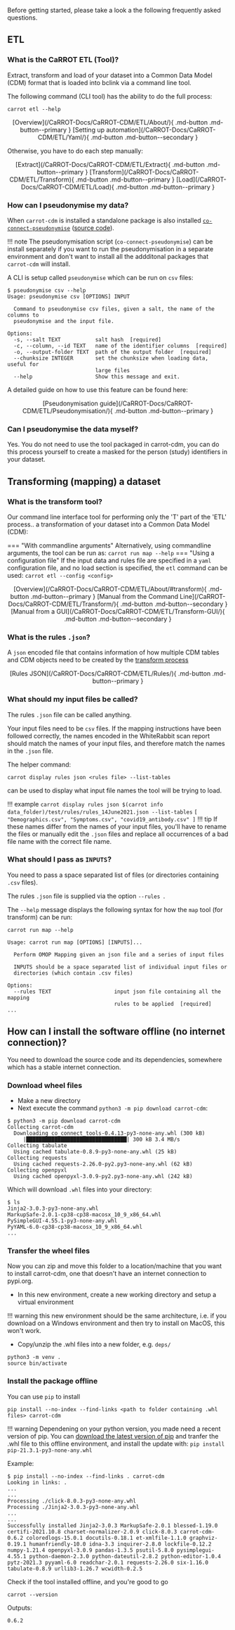 Before getting started, please take a look a the following frequently asked questions.

## ETL

### What is the CaRROT ETL (Tool)?

Extract, transform and load of your dataset into a Common Data Model (CDM) format that is loaded into bclink via a command line tool.

The following command (CLI tool) has the ability to do the full process:
```
carrot etl --help
```
<center>
[Overview](/CaRROT-Docs/CaRROT-CDM/ETL/About/){ .md-button .md-button--primary }
[Setting up automation](/CaRROT-Docs/CaRROT-CDM/ETL/Yaml/){ .md-button .md-button--secondary }
</center>

Otherwise, you have to do each step manually:

<center>
[Extract](/CaRROT-Docs/CaRROT-CDM/ETL/Extract){ .md-button .md-button--primary }
[Transform](/CaRROT-Docs/CaRROT-CDM/ETL/Transform){ .md-button .md-button--primary }
[Load](/CaRROT-Docs/CaRROT-CDM/ETL/Load){ .md-button .md-button--primary }
</center>

### How can I pseudonymise my data?

When `carrot-cdm` is installed a standalone package is also installed [`co-connect-pseudonymise`](https://pypi.org/project/co-connect-pseudonymise/) ([source code](https://github.com/CO-CONNECT/Pseudonymisation)).

!!! note
     The pseudonymisation script (`co-connect-pseudonymise`) can be install separately if you want to run the pseudonymisation in a separate environment and don't want to install all the addditonal packages that `carrot-cdm` will install.  

A CLI is setup called `pseudonymise` which can be run on `csv` files:
```
$ pseudonymise csv --help
Usage: pseudonymise csv [OPTIONS] INPUT

  Command to pseudonymise csv files, given a salt, the name of the columns to
  pseudonymise and the input file.

Options:
  -s, --salt TEXT           salt hash  [required]
  -c, --column, --id TEXT   name of the identifier columns  [required]
  -o, --output-folder TEXT  path of the output folder  [required]
  --chunksize INTEGER       set the chunksize when loading data, useful for
                            large files
  --help                    Show this message and exit.
```

A detailed guide on how to use this feature can be found here:

<center>
[Pseudonymisation guide](/CaRROT-Docs/CaRROT-CDM/ETL/Pseudonymisation/){ .md-button .md-button--primary }
</center>

### Can I pseudonymise the data myself?

Yes. You do not need to use the tool packaged in carrot-cdm, you can do this process yourself to create a masked for the person (study) identifiers in your dataset.

## Transforming (mapping) a dataset

### What is the transform tool?

Our command line interface tool for performing only the 'T' part of the 'ETL' process.. a transformation of your dataset into a Common Data Model (CDM):

=== "With commandline arguments"
	Alternatively, using commandline arguments, the tool can be run as:
    ```
	carrot run map --help
	```
=== "Using a configuration file"
	If the input data and rules file are specified in a `yaml` configuration file, and no load section is specified, the `etl` command can be used:
    ```
	carrot etl --config <config> 
	```

<center>
[Overview](/CaRROT-Docs/CaRROT-CDM/ETL/About/#transform){ .md-button .md-button--primary }
[Manual from the Command Line](/CaRROT-Docs/CaRROT-CDM/ETL/Transform/){ .md-button .md-button--secondary }
[Manual from a GUI](/CaRROT-Docs/CaRROT-CDM/ETL/Transform-GUI/){ .md-button .md-button--secondary }
</center>


### What is the rules `.json`?

A `json` encoded file that contains information of how multiple CDM tables and CDM objects need to be created by the [transform process](/CaRROT-Docs/CaRROT-CDM/ETL/Transform/)

<center>
[Rules JSON](/CaRROT-Docs/CaRROT-CDM/ETL/Rules/){ .md-button .md-button--primary }
</center>

### What should my input files be called?

The rules `.json` file can be called anything.

Your input files need to be `csv` files. If the mapping instructions have been followed correctly, the names encoded in the WhiteRabbit scan report should match the names of your input files, and therefore match the names in the `.json` file.

The helper command:
```
carrot display rules json <rules file> --list-tables
```
can be used to display what input file names the tool will be trying to load. 

!!! example
    ```
    carrot display rules json $(carrot info data_folder)/test/rules/rules_14June2021.json --list-tables
    ```
    ```
      [
         "Demographics.csv",
         "Symptoms.csv",
		 "covid19_antibody.csv"
      ]
    ```
!!! tip
    If these names differ from the names of your input files, you'll have to rename the files or manually edit the `.json` files and replace all occurrences of a bad file name with the correct file name.


### What should I pass as `INPUTS`?

You need to pass a space separated list of files (or directories containing `.csv` files). 

The rules `.json` file is supplied via the option `--rules `.

The `--help` message displays the following syntax for how the `map` tool (for transform) can be run:

```
carrot run map --help
```
```
Usage: carrot run map [OPTIONS] [INPUTS]...

  Perform OMOP Mapping given an json file and a series of input files

  INPUTS should be a space separated list of individual input files or
  directories (which contain .csv files)

Options:
  --rules TEXT                    input json file containing all the mapping
                                  rules to be applied  [required]
...
```


## How can I install the software offline (no internet connection)?

You need to download the source code and its dependencies, somewhere which has a stable internet connection.

### Download wheel files

* Make a new directory
* Next execute the command `python3 -m pip download carrot-cdm`:
```
$ python3 -m pip download carrot-cdm
Collecting carrot-cdm
  Downloading co_connect_tools-0.4.13-py3-none-any.whl (300 kB)
     |████████████████████████████████| 300 kB 3.4 MB/s            
Collecting tabulate
  Using cached tabulate-0.8.9-py3-none-any.whl (25 kB)
Collecting requests
  Using cached requests-2.26.0-py2.py3-none-any.whl (62 kB)
Collecting openpyxl
  Using cached openpyxl-3.0.9-py2.py3-none-any.whl (242 kB)
```

Which will download `.whl` files into your directory:
```
$ ls 
Jinja2-3.0.3-py3-none-any.whl
MarkupSafe-2.0.1-cp38-cp38-macosx_10_9_x86_64.whl
PySimpleGUI-4.55.1-py3-none-any.whl
PyYAML-6.0-cp38-cp38-macosx_10_9_x86_64.whl
...
```

### Transfer the wheel files 

Now you can zip and move this folder to a location/machine that you want to install carrot-cdm, one that doesn't have an internet connection to pypi.org.

* In this new environment, create a new working directory and setup a virtual environment

!!! warning
	this new environment should be the same architecture, i.e. if you download on a Windows environment and then try to install on MacOS, this won't work.


* Copy/unzip the .whl files into a new folder, e.g. `deps/`

```
python3 -m venv .
source bin/activate
```


### Install the package offline

You can use `pip` to install 
```
pip install --no-index --find-links <path to folder containing .whl files> carrot-cdm
```

!!! warning
	Dependening on your python version, you made need a recent version of pip. You can [download the latest version of pip](https://pypi.org/project/pip/#modal-close) and tranfer the .whl file to this offline environment, and install the update with:
	```
	pip install pip-21.3.1-py3-none-any.whl
	```

Example:
```
$ pip install --no-index --find-links . carrot-cdm
Looking in links: .
...
...
Processing ./click-8.0.3-py3-none-any.whl
Processing ./Jinja2-3.0.3-py3-none-any.whl
...
...
Successfully installed Jinja2-3.0.3 MarkupSafe-2.0.1 blessed-1.19.0 certifi-2021.10.8 charset-normalizer-2.0.9 click-8.0.3 carrot-cdm-0.6.2 coloredlogs-15.0.1 docutils-0.18.1 et-xmlfile-1.1.0 graphviz-0.19.1 humanfriendly-10.0 idna-3.3 inquirer-2.8.0 lockfile-0.12.2 numpy-1.21.4 openpyxl-3.0.9 pandas-1.3.5 psutil-5.8.0 pysimplegui-4.55.1 python-daemon-2.3.0 python-dateutil-2.8.2 python-editor-1.0.4 pytz-2021.3 pyyaml-6.0 readchar-2.0.1 requests-2.26.0 six-1.16.0 tabulate-0.8.9 urllib3-1.26.7 wcwidth-0.2.5
```

Check if the tool installed offline, and you're good to go
```
carrot --version
```
Outputs:
```
0.6.2
```


